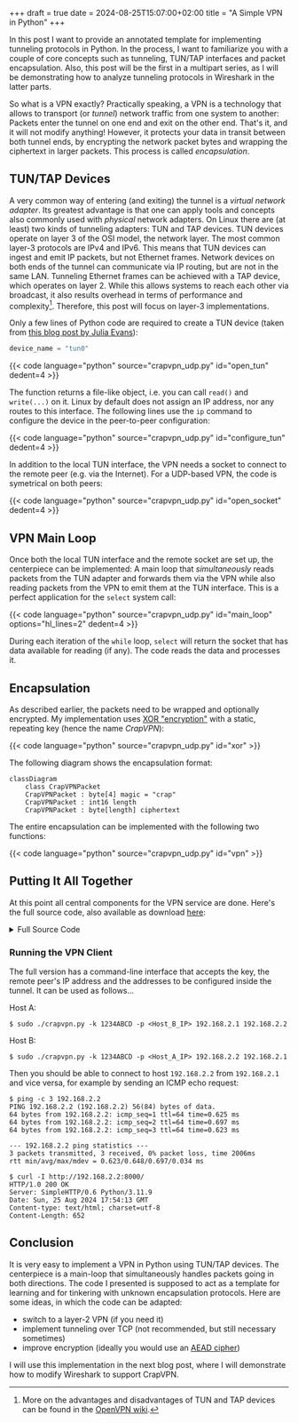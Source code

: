 +++ 
draft = true
date = 2024-08-25T15:07:00+02:00
title = "A Simple VPN in Python"
+++

In this post I want to provide an annotated template for implementing tunneling protocols in Python. In the process, I want to familiarize you with a couple of core concepts such as tunneling, TUN/TAP interfaces and packet encapsulation. Also, this post will be the first in a multipart series, as I will be demonstrating how to analyze tunneling protocols in Wireshark in the latter parts.

<!--more-->

So what is a VPN exactly? Practically speaking, a VPN is a technology that allows to transport (or _tunnel_) network traffic from one system to another: Packets enter the tunnel on one end and exit on the other end. That's it, and it will not modify anything! However, it protects your data in transit between both tunnel ends, by encrypting the network packet bytes and wrapping the ciphertext in larger packets. This process is called _encapsulation_.

## TUN/TAP Devices

A very common way of entering (and exiting) the tunnel is a _virtual network adapter_. Its greatest advantage is that one can apply tools and concepts also commonly used with _physical_ network adapters. On Linux there are (at least) two kinds of tunneling adapters: TUN and TAP devices. TUN devices operate on layer 3 of the OSI model, the network layer. The most common layer-3 protocols are IPv4 and IPv6. This means that TUN devices can ingest and emit IP packets, but not Ethernet frames. Network devices on both ends of the tunnel can communicate via IP routing, but are not in the same LAN. Tunneling Ethernet frames can be achieved with a TAP device, which operates on layer 2. While this allows systems to reach each other via broadcast, it also results overhead in terms of performance and complexity[^1]. Therefore, this post will focus on layer-3 implementations.

[^1]: More on the advantages and disadvantages of TUN and TAP devices can be found in the [OpenVPN wiki](https://community.openvpn.net/openvpn/wiki/BridgingAndRouting).

Only a few lines of Python code are required to create a TUN device (taken from [this blog post by Julia Evans](https://jvns.ca/blog/2022/09/06/send-network-packets-python-tun-tap/)):

```python
device_name = "tun0"
```

{{< code language="python" source="crapvpn_udp.py" id="open_tun" dedent=4 >}}

The function returns a file-like object, i.e. you can call `read()` and `write(...)` on it. Linux by default does not assign an IP address, nor any routes to this interface. The following lines use the `ip` command to configure the device in the peer-to-peer configuration:

{{< code language="python" source="crapvpn_udp.py" id="configure_tun" dedent=4 >}}

In addition to the local TUN interface, the VPN needs a socket to connect to the remote peer (e.g. via the Internet). For a UDP-based VPN, the code is symetrical on both peers:

{{< code language="python" source="crapvpn_udp.py" id="open_socket" dedent=4 >}}

## VPN Main Loop

Once both the local TUN interface and the remote socket are set up, the centerpiece can be implemented: A main loop that _simultaneously_ reads packets from the TUN adapter and forwards them via the VPN while also reading packets from the VPN to emit them at the TUN interface. This is a perfect application for the `select` system call:

{{< code language="python" source="crapvpn_udp.py" id="main_loop" options="hl_lines=2" dedent=4 >}}

During each iteration of the `while` loop, `select` will return the socket that has data available for reading (if any). The code reads the data and processes it.

## Encapsulation

As described earlier, the packets need to be wrapped and optionally encrypted. My implementation uses [XOR "encryption"](https://en.wikipedia.org/wiki/XOR_cipher) with a static, repeating key (hence the name _CrapVPN_):

{{< code language="python" source="crapvpn_udp.py" id="xor" >}}

The following diagram shows the encapsulation format:

```mermaid
classDiagram
    class CrapVPNPacket
    CrapVPNPacket : byte[4] magic = "crap"
    CrapVPNPacket : int16 length
    CrapVPNPacket : byte[length] ciphertext
```

The entire encapsulation can be implemented with the following two functions:

{{< code language="python" source="crapvpn_udp.py" id="vpn" >}}

## Putting It All Together

At this point all central components for the VPN service are done. Here's the full source code, also available as download [here](crapvpn_udp.py):

<details>
<summary>Full Source Code</summary>
{{< code language="python" source="crapvpn_udp.py" >}}
</details>

### Running the VPN Client

The full version has a command-line interface that accepts the key, the remote peer's IP address and the addresses to be configured inside the tunnel. It can be used as follows...

Host A:

```shell-session
$ sudo ./crapvpn.py -k 1234ABCD -p <Host_B_IP> 192.168.2.1 192.168.2.2
```

Host B:

```shell-session
$ sudo ./crapvpn.py -k 1234ABCD -p <Host_A_IP> 192.168.2.2 192.168.2.1
```

Then you should be able to connect to host `192.168.2.2` from `192.168.2.1` and vice versa, for example by sending an ICMP echo request:

```shell-session
$ ping -c 3 192.168.2.2
PING 192.168.2.2 (192.168.2.2) 56(84) bytes of data.
64 bytes from 192.168.2.2: icmp_seq=1 ttl=64 time=0.625 ms
64 bytes from 192.168.2.2: icmp_seq=2 ttl=64 time=0.697 ms
64 bytes from 192.168.2.2: icmp_seq=3 ttl=64 time=0.623 ms

--- 192.168.2.2 ping statistics ---
3 packets transmitted, 3 received, 0% packet loss, time 2006ms
rtt min/avg/max/mdev = 0.623/0.648/0.697/0.034 ms
```

```shell-session
$ curl -I http://192.168.2.2:8000/      
HTTP/1.0 200 OK
Server: SimpleHTTP/0.6 Python/3.11.9
Date: Sun, 25 Aug 2024 17:54:13 GMT
Content-type: text/html; charset=utf-8
Content-Length: 652
```

## Conclusion

It is very easy to implement a VPN in Python using TUN/TAP devices. The centerpiece is a main-loop that simultaneously handles packets going in both directions. The code I presented is supposed to act as a template for learning and for tinkering with unknown encapsulation protocols. Here are some ideas, in which the code can be adapted:
 * switch to a layer-2 VPN (if you need it)
 * implement tunneling over TCP (not recommended, but still necessary sometimes)
 * improve encryption (ideally you would use an [AEAD cipher](https://en.wikipedia.org/wiki/Authenticated_encryption))

I will use this implementation in the next blog post, where I will demonstrate how to modify Wireshark to support CrapVPN.